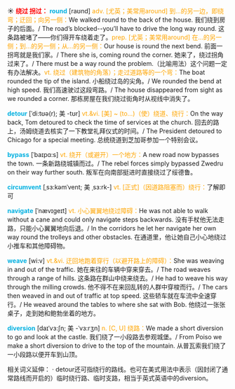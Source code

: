 ☀ <font color="red">**绕过 拐过：**</font>
<font color="sky blue">**round**</font> [raʊnd] 
<font color="orange">adv. [尤英；美常用around] 到…的另一边，即绕弯；迂回；向另一侧：</font>We walked round to the back of the house. 我们绕到房子的后面。/ The road’s blocked--you’ll have to drive the long way round. 这条路被堵了——你们得开车绕着走了。<font color="orange">prep. [尤英；美常用around] 在…的另一侧；到…的另一侧；从…的另一侧：</font>Our house is round the next bend. 前面一拐弯就是我们家。/ There she is, coming round the corner. 她来了，绕过拐角过来了。/ There must be a way round the problem.（比喻用法）这个问题一定有办法解决。<font color="orange">vt. 绕过（建筑物的角落）；走过道路等的一个弯：</font>The boat rounded the tip of the island. 小船绕过岛的尖角。/ We rounded the bend at high speed. 我们高速驶过这段弯路。/ The house disappeared from sight as we rounded a corner. 那栋房屋在我们绕过街角时从视线中消失了。

<font color="sky blue">**detour**</font> [ˈdi:tʊə(r); 美 -tʊr]
<font color="orange">vt.&vi. [美] ~ (to…)（使）绕道、绕行：</font>On the way back, Tom detoured to check the time of services at the church. 回去的路上，汤姆绕道去核实了一下教堂礼拜仪式的时间。/ The President detoured to Chicago for a special meeting. 总统绕道到芝加哥参加一个特别会议。
   
<font color="sky blue">**bypass**</font> [ˈbaɪpɑ:s]
<font color="orange">vt. 绕开（或避开）一个地方：</font>A new road now bypasses the town. 一条新路绕城镇而过。/ The rebel forces simply bypassed Zwedru on their way further south. 叛军在向南部挺进时直接绕过了绥德鲁。           

<font color="sky blue">**circumvent**</font> [ˌsɜ:kəmˈvent; 美 ˌsɜ:rk-]
<font color="orange">vt. [正式]（因道路阻塞而）绕行：</font>了解即可
                      
<font color="sky blue">**navigate**</font> [ˈnævɪgeɪt]
<font color="orange">vt. 小心翼翼地绕过障碍：</font>He was not able to walk without a cane and could only navigate steps backwards. 没有手杖他无法走路，只能小心翼翼地向后退。/ In the corridors he let her navigate her own way round the trolleys and other obstacles. 在通道里，他让她自己小心地绕过小推车和其他障碍物。

<font color="sky blue">**weave**</font> [wi:v]
<font color="orange">vt.&vi. 迂回地跑着穿行（以避开路上的障碍）：</font>She was weaving in and out of the traffic. 她在来往的车辆中穿来穿去。/ The road weaves through a range of hills. 这条路在群山中绕来绕去。/ He had to weave his way through the milling crowds. 他不得不在来回乱转的人群中穿梭而行。/ The cars then weaved in and out of traffic at top speed. 这些轿车就在车流中全速穿行。/ He weaved around the tables to where she sat with Bob. 他绕过一张张桌子，走到她和鲍勃坐着的地方。
           
<font color="sky blue">**diversion**</font> [daɪˈvɜ:ʃn; 美 -ˈvɜ:rʒn]
<font color="orange">n. [C, U] 绕路：</font>We made a short diversion to go and look at the castle. 我们绕了一小段路去参观城堡。/ From Poiso we make a short diversion to drive to the top of the mountain. 从普瓦索我们绕了一小段路以便开车到山顶。

相关词义延伸：
· detour还可指绕行的路线。也可在美式用法中表示（因封闭了通常路线而开启的）临时绕行路、临时支路，相当于英式英语中的diversion。